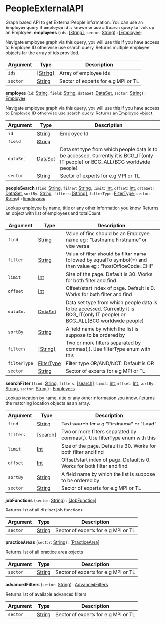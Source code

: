 # PeopleExternalAPI
Graph based API to get External People information. You can use an Employee query if employee id is known or use a Search query to look up an Employee.
**employees** (`ids`: [[String]](scalar#string), `sector`: [String](scalar#string)) : [[Employee]](object#employee)

Navigate employee graph via this query, you will use this if you have access to Employee ID otherwise use search query. Returns multiple employee objects for the array of ids provided.

| Argument  | Type               | Description      |
| --------- | ------------------ | ---------------- |
| `ids` | [[String]](scalar#string) | Array of employee ids |
| `sector` | [String](scalar#string) | Sector of experts for e.g MPI or TL |

**employee** (`id`: [String](scalar#string), `field`: [String](scalar#string), `dataSet`: [DataSet](enum#dataset), `sector`: [String](scalar#string)) : [Employee](object#employee)

Navigate employee graph via this query, you will use this if you have access to Employee ID otherwise use search query. Returns an Employee object.

| Argument  | Type               | Description      |
| --------- | ------------------ | ---------------- |
| `id` | [String](scalar#string) | Employee Id |
| `field` | [String](scalar#string) |  |
| `dataSet` | [DataSet](enum#dataset) | Data set type from which people data is to be accessed. Currently it is BCG_IT(only IT people) or BCG_ALL(BCG worldwide people) |
| `sector` | [String](scalar#string) | Sector of experts for e.g MPI or TL |

**peopleSearch** (`find`: [String](scalar#string), `filter`: [String](scalar#string), `limit`: [Int](scalar#int), `offset`: [Int](scalar#int), `dataSet`: [DataSet](enum#dataset), `sortBy`: [String](scalar#string), `filters`: [[String]](scalar#string), `filterType`: [FilterType](enum#filtertype), `sector`: [String](scalar#string)) : [Employees](object#employees)

Lookup employee by name, title or any other information you know. Returns an object with list of employees and totalCount.

| Argument  | Type               | Description      |
| --------- | ------------------ | ---------------- |
| `find` | [String](scalar#string) | Value of find should be an Employee name eg : "Lastname Firstname" or vise versa |
| `filter` | [String](scalar#string) | Value of filter should be filter name followed by equalTo symbol(=) and then value eg : "hostOfficeCode=CHI" |
| `limit` | [Int](scalar#int) | Size of the page. Default is 30. Works for both filter and find |
| `offset` | [Int](scalar#int) | Offset/start index of page. Default is 0. Works for both filter and find |
| `dataSet` | [DataSet](enum#dataset) | Data set type from which people data is to be accessed. Currently it is BCG_IT(only IT people) or BCG_ALL(BCG worldwide people) |
| `sortBy` | [String](scalar#string) | A field name by which the list is suppose to be ordered by |
| `filters` | [[String]](scalar#string) | Two or more filters separated by commas(,). Use filterType enum with this |
| `filterType` | [FilterType](enum#filtertype) | Filter type OR/AND/NOT. Default is OR |
| `sector` | [String](scalar#string) | Sector of experts for e.g MPI or TL |

**searchFilter** (`find`: [String](scalar#string), `filters`: [[search]](search), `limit`: [Int](scalar#int), `offset`: [Int](scalar#int), `sortBy`: [String](scalar#string), `sector`: [String](scalar#string)) : [Employees](object#employees)

Lookup location by name, title or any other information you know. Returns the matching location objects as an array.

| Argument  | Type               | Description      |
| --------- | ------------------ | ---------------- |
| `find` | [String](scalar#string) | Text search for e.g "Firstname" or "Lead" |
| `filters` | [[search]](search) | Two or more filters separated by commas(,). Use filterType enum with this |
| `limit` | [Int](scalar#int) | Size of the page. Default is 30. Works for both filter and find |
| `offset` | [Int](scalar#int) | Offset/start index of page. Default is 0. Works for both filter and find |
| `sortBy` | [String](scalar#string) | A field name by which the list is suppose to be ordered by |
| `sector` | [String](scalar#string) | Sector of experts for e.g MPI or TL |

**jobFunctions** (`sector`: [String](scalar#string)) : [[JobFunction]](object#jobfunction)

Returns list of all distinct job functions

| Argument  | Type               | Description      |
| --------- | ------------------ | ---------------- |
| `sector` | [String](scalar#string) | Sector of experts for e.g MPI or TL |

**practiceAreas** (`sector`: [String](scalar#string)) : [[PracticeArea]](object#practicearea)

Returns list of all practice area objects

| Argument  | Type               | Description      |
| --------- | ------------------ | ---------------- |
| `sector` | [String](scalar#string) | Sector of experts for e.g MPI or TL |

**advancedFilters** (`sector`: [String](scalar#string)) : [AdvancedFilters](object#advancedfilters)

Returns list of available advanced filters

| Argument  | Type               | Description      |
| --------- | ------------------ | ---------------- |
| `sector` | [String](scalar#string) | Sector of experts for e.g MPI or TL |
